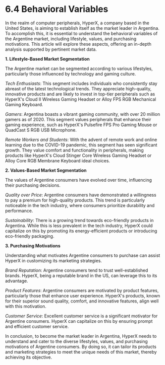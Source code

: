 # 6.4 Behavioral Variables

In the realm of computer peripherals, HyperX, a company based in the United States, is aiming to establish itself as the market leader in Argentina. To accomplish this, it is essential to understand the behavioral variables of the Argentine market, including lifestyle, values, and purchasing motivations. This article will explore these aspects, offering an in-depth analysis supported by pertinent market data.

**1. Lifestyle-Based Market Segmentation**

The Argentine market can be segmented according to various lifestyles, particularly those influenced by technology and gaming culture.

*Tech Enthusiasts*: This segment includes individuals who consistently stay abreast of the latest technological trends. They appreciate high-quality, innovative products and are likely to invest in top-tier peripherals such as HyperX's Cloud II Wireless Gaming Headset or Alloy FPS RGB Mechanical Gaming Keyboard.

*Gamers*: Argentina boasts a vibrant gaming community, with over 20 million gamers as of 2020. This segment values peripherals that enhance their gaming experience, such as HyperX's Pulsefire FPS Pro Gaming Mouse or QuadCast S RGB USB Microphone.

*Remote Workers and Students*: With the advent of remote work and online learning due to the COVID-19 pandemic, this segment has seen significant growth. They value comfort and functionality in peripherals, making products like HyperX's Cloud Stinger Core Wireless Gaming Headset or Alloy Core RGB Membrane Keyboard ideal choices.

**2. Values-Based Market Segmentation**

The values of Argentine consumers have evolved over time, influencing their purchasing decisions.

*Quality over Price*: Argentine consumers have demonstrated a willingness to pay a premium for high-quality products. This trend is particularly noticeable in the tech industry, where consumers prioritize durability and performance.

*Sustainability*: There is a growing trend towards eco-friendly products in Argentina. While this is less prevalent in the tech industry, HyperX could capitalize on this by promoting its energy-efficient products or introducing eco-friendly packaging.

**3. Purchasing Motivations**

Understanding what motivates Argentine consumers to purchase can assist HyperX in customizing its marketing strategies.

*Brand Reputation*: Argentine consumers tend to trust well-established brands. HyperX, being a reputable brand in the US, can leverage this to its advantage.

*Product Features*: Argentine consumers are motivated by product features, particularly those that enhance user experience. HyperX's products, known for their superior sound quality, comfort, and innovative features, align well with this motivation.

*Customer Service*: Excellent customer service is a significant motivator for Argentine consumers. HyperX can capitalize on this by ensuring prompt and efficient customer service.

In conclusion, to become the market leader in Argentina, HyperX needs to understand and cater to the diverse lifestyles, values, and purchasing motivations of Argentine consumers. By doing so, it can tailor its products and marketing strategies to meet the unique needs of this market, thereby achieving its objective.